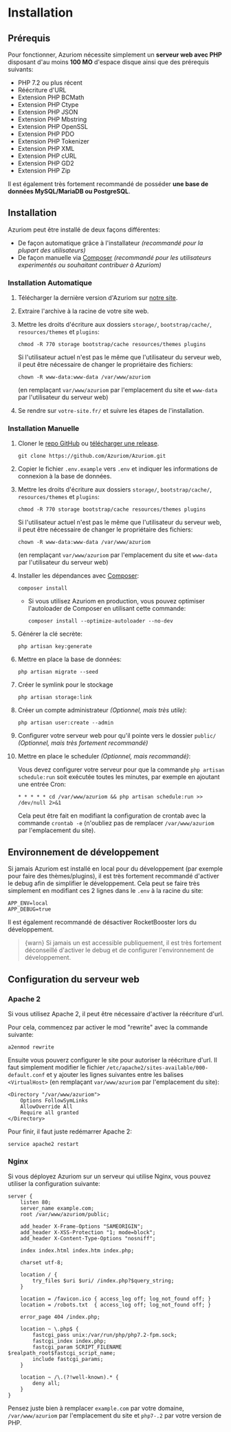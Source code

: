 # Installation

## Prérequis

Pour fonctionner, Azuriom nécessite simplement un **serveur web avec PHP** disposant d'au moins **100 MO**
d'espace disque ainsi que des prérequis suivants:

 - PHP 7.2 ou plus récent
 - Réécriture d'URL
 - Extension PHP BCMath
 - Extension PHP Ctype
 - Extension PHP JSON
 - Extension PHP Mbstring
 - Extension PHP OpenSSL
 - Extension PHP PDO
 - Extension PHP Tokenizer
 - Extension PHP XML
 - Extension PHP cURL
 - Extension PHP GD2
 - Extension PHP Zip

Il est également très fortement recommandé de posséder **une base de données MySQL/MariaDB ou PostgreSQL**.

## Installation

Azuriom peut être installé de deux façons différentes:

- De façon automatique grâce à l'installateur _(recommandé pour la plupart des utilisateurs)_ 
- De façon manuelle via [Composer](https://getcomposer.org/) _(recommandé pour les utilisateurs experimentés ou souhaitant contribuer à Azuriom)_

### Installation Automatique

1. Télécharger la dernière version d'Azuriom sur [notre site](https://azuriom.com/download).

1. Extraire l'archive à la racine de votre site web.

1. Mettre les droits d'écriture aux dossiers `storage/`, `bootstrap/cache/`, `resources/themes` et `plugins`:
    ```
    chmod -R 770 storage bootstrap/cache resources/themes plugins
    ```
    
    Si l'utilisateur actuel n'est pas le même que l'utilisateur du serveur web,
    il peut être nécessaire de changer le propriétaire des fichiers:
    ```
    chown -R www-data:www-data /var/www/azuriom
    ```
    (en remplaçant `var/www/azuriom` par l'emplacement du site et `www-data` par
    l'utilisateur du serveur web)

1. Se rendre sur `votre-site.fr/` et suivre les étapes de l'installation.

### Installation Manuelle

1. Cloner le [repo GitHub](https://github.com/Azuriom/Azuriom) ou [télécharger une release](https://github.com/Azuriom/Azuriom/releases).
    ```
    git clone https://github.com/Azuriom/Azuriom.git
    ```

1. Copier le fichier `.env.example` vers `.env` et indiquer les informations de connexion à la base de données.

1. Mettre les droits d'écriture aux dossiers `storage/`, `bootstrap/cache/`, `resources/themes` et `plugins`:
    ```
    chmod -R 770 storage bootstrap/cache resources/themes plugins
    ```
    
    Si l'utilisateur actuel n'est pas le même que l'utilisateur du serveur web,
    il peut être nécessaire de changer le propriétaire des fichiers:
    ```
    chown -R www-data:www-data /var/www/azuriom
    ```
    (en remplaçant `var/www/azuriom` par l'emplacement du site et `www-data` par
    l'utilisateur du serveur web)

1. Installer les dépendances avec [Composer](https://getcomposer.org/):
    ```
    composer install
    ```

    * Si vous utilisez Azuriom en production, vous pouvez optimiser l'autoloader de Composer en utilisant cette commande: 
        ```
        composer install --optimize-autoloader --no-dev
        ```

1. Générer la clé secrète:
    ```
    php artisan key:generate
    ```

1. Mettre en place la base de données:
    ```
    php artisan migrate --seed
    ```

1. Créer le symlink pour le stockage
    ```
    php artisan storage:link
    ```

1. Créer un compte administrateur _(Optionnel, mais très utile)_:
    ```
    php artisan user:create --admin
    ```

1. Configurer votre serveur web pour qu'il pointe vers le dossier `public/` _(Optionnel, mais très fortement recommandé)_

1. Mettre en place le scheduler _(Optionnel, mais recommandé)_:

    Vous devez configurer votre serveur pour que la commande `php artisan schedule:run` soit exécutée toutes les minutes, par exemple en ajoutant une entrée Cron:
    ```
    * * * * * cd /var/www/azuriom && php artisan schedule:run >> /dev/null 2>&1
     ```
    Cela peut être fait en modifiant la configuration de crontab avec la commande `crontab -e`
    (n'oubliez pas de remplacer `/var/www/azuriom` par l'emplacement du site).

## Environnement de développement

Si jamais Azuriom est installé en local pour du développement (par exemple pour
faire des thèmes/plugins), il est très fortement recommandé d'activer le debug
afin de simplifier le développement.
Cela peut se faire très simplement en modifiant ces 2 lignes dans le `.env` à la
racine du site:
```
APP_ENV=local
APP_DEBUG=true
```

Il est également recommandé de désactiver RocketBooster lors du développement.

> {warn} Si jamais un est accessible publiquement, il est très fortement
déconseillé d'activer le debug et de configurer l'environnement de développement.

## Configuration du serveur web

### Apache 2

Si vous utilisez Apache 2, il peut être nécessaire d'activer la réécriture d'url.

Pour cela, commencez par activer le mod "rewrite" avec la commande suivante:
```
a2enmod rewrite
```

Ensuite vous pouverz configurer le site pour autoriser la réécriture d'url.
Il faut simplement modifier le fichier `/etc/apache2/sites-available/000-default.conf`
et y ajouter les lignes suivantes entre les balises `<VirtualHost>` (en remplaçant
`var/www/azuriom` par l'emplacement du site):
```
<Directory "/var/www/azuriom">
    Options FollowSymLinks
    AllowOverride All
    Require all granted
</Directory>
```

Pour finir, il faut juste redémarrer Apache 2:
```
service apache2 restart
```

### Nginx

Si vous déployez Azuriom sur un serveur qui utilise Nginx, vous pouvez utiliser
la configuration suivante:

```
server {
    listen 80;
    server_name example.com;
    root /var/www/azuriom/public;

    add_header X-Frame-Options "SAMEORIGIN";
    add_header X-XSS-Protection "1; mode=block";
    add_header X-Content-Type-Options "nosniff";

    index index.html index.htm index.php;

    charset utf-8;

    location / {
        try_files $uri $uri/ /index.php?$query_string;
    }

    location = /favicon.ico { access_log off; log_not_found off; }
    location = /robots.txt  { access_log off; log_not_found off; }

    error_page 404 /index.php;

    location ~ \.php$ {
        fastcgi_pass unix:/var/run/php/php7.2-fpm.sock;
        fastcgi_index index.php;
        fastcgi_param SCRIPT_FILENAME $realpath_root$fastcgi_script_name;
        include fastcgi_params;
    }

    location ~ /\.(?!well-known).* {
        deny all;
    }
}
```

Pensez juste bien à remplacer `example.com` par votre domaine, `/var/www/azuriom`
par l'emplacement du site et `php7-.2` par votre version de PHP.
